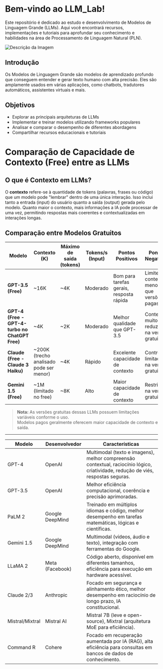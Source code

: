 # Bem-vindo ao **LLM_Lab**!

Este repositório é dedicado ao estudo e desenvolvimento de Modelos de Linguagem Grande (LLMs). Aqui você encontrará recursos, implementações e tutoriais para aprofundar seu conhecimento e habilidades na área de Processamento de Linguagem Natural (PLN).

![Descrição da Imagem](https://github.com/profamar/LLM_Lab/blob/main/Design%20sem%20nome%20(16).png)


## Introdução

Os Modelos de Linguagem Grande são modelos de aprendizado profundo que conseguem entender e gerar texto humano com alta precisão. Eles são amplamente usados em várias aplicações, como chatbots, tradutores automáticos, assistentes virtuais e mais.

## Objetivos

- Explorar as principais arquiteturas de LLMs
- Implementar e treinar modelos utilizando frameworks populares
- Analisar e comparar o desempenho de diferentes abordagens
- Compartilhar recursos educacionais e tutoriais

# Comparação de Capacidade de Contexto (Free) entre as LLMs

## O que é Contexto em LLMs?  
O **contexto** refere-se à quantidade de tokens (palavras, frases ou código) que um modelo pode "lembrar" dentro de uma única interação. Isso inclui tanto a entrada (input) do usuário quanto a saída (output) gerada pelo modelo. Quanto maior o contexto, mais informações a IA pode processar de uma vez, permitindo respostas mais coerentes e contextualizadas em interações longas.  

## Comparação entre Modelos Gratuitos  

| Modelo   | Contexto (K) | Máximo de saída (tokens) | Tokens/s (Input) | Pontos Positivos | Pontos Negativos |
|----------|-------------|--------------------------|------------------|------------------|------------------|
| **GPT-3.5 (Free)** | ~16K | ~4K | Moderado | Bom para tarefas gerais, resposta rápida | Limite de contexto menor que versões pagas |
| **GPT-4 (Free - GPT-4-turbo no ChatGPT Free)** | ~4K | ~2K | Moderado | Melhor qualidade que GPT-3.5 | Contexto muito reduzido na versão gratuita |
| **Claude (Free - Claude 3 Haiku)** | ~200K (trecho analisado pode ser menor) | ~4K | Rápido | Excelente capacidade de contexto | Controle limitado na versão gratuita |
| **Gemini 1.5 (Free)** | ~1M (limitado no free) | ~8K | Alto | Maior capacidade de contexto | Restrições na versão gratuita |

> **Nota:** As versões gratuitas dessas LLMs possuem limitações variáveis conforme o uso.  
> Modelos pagos geralmente oferecem maior capacidade de contexto e saída.

---

 
| Modelo          | Desenvolvedor        | Características                                                                                                                   |
|-----------------|----------------------|---------------------------------------------------------------------------------------------------------------------------------|
| GPT-4           | OpenAI               | Multimodal (texto e imagens), melhor compreensão contextual, raciocínio lógico, criatividade, redução de viés, respostas seguras. |
| GPT-3.5         | OpenAI               | Melhor eficiência computacional, coerência e precisão aprimoradas.                                                                 |
| PaLM 2          | Google DeepMind      | Treinado em múltiplos idiomas e código, melhor desempenho em tarefas matemáticas, lógicas e científicas.                          |
| Gemini 1.5      | Google DeepMind      | Multimodal (vídeos, áudio e texto), integração com ferramentas do Google.                                                           |
| LLaMA 2         | Meta (Facebook)      | Código aberto, disponível em diferentes tamanhos, eficiência para execução em hardware acessível.                                 |
| Claude 2/3      | Anthropic            | Focado em segurança e alinhamento ético, melhor desempenho em raciocínio de longo prazo, IA constitucional.                       |
| Mistral/Mixtral | Mistral AI           | Mistral 7B (leve e open-source), Mixtral (arquitetura MoE para eficiência).                                                      |
| Command R       | Cohere               | Focado em recuperação aumentada por IA (RAG), alta eficiência para consultas em bancos de dados de conhecimento.                 |
